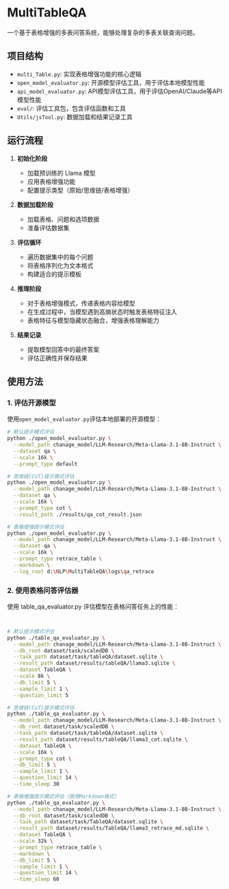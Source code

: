 # MultiTableQA

一个基于表格增强的多表问答系统，能够处理复杂的多表关联查询问题。

## 项目结构

- `multi_Table.py`: 实现表格增强功能的核心逻辑
- `open_model_evaluator.py`: 开源模型评估工具，用于评估本地模型性能
- `api_model_evaluator.py`: API模型评估工具，用于评估OpenAI/Claude等API模型性能
- `eval/`: 评估工具包，包含评估函数和工具
- `Utils/jsTool.py`: 数据加载和结果记录工具

## 运行流程

1. **初始化阶段**
   - 加载预训练的 Llama 模型
   - 应用表格增强功能
   - 配置提示类型（原始/思维链/表格增强）

2. **数据加载阶段**
   - 加载表格、问题和选项数据
   - 准备评估数据集

3. **评估循环**
   - 遍历数据集中的每个问题
   - 将表格序列化为文本格式
   - 构建适合的提示模板

4. **推理阶段**
   - 对于表格增强模式，传递表格内容给模型
   - 在生成过程中，当模型遇到高熵状态时触发表格特征注入
   - 表格特征与模型隐藏状态融合，增强表格理解能力

5. **结果记录**
   - 提取模型回答中的最终答案
   - 评估正确性并保存结果

## 使用方法

### 1. 评估开源模型

使用`open_model_evaluator.py`评估本地部署的开源模型：

```bash
# 默认提示模式评估
python ./open_model_evaluator.py \
  --model_path chanage_model/LLM-Research/Meta-Llama-3.1-8B-Instruct \
  --dataset qa \
  --scale 16k \
  --prompt_type default
```

```bash
# 思维链(CoT)提示模式评估
python ./open_model_evaluator.py \
  --model_path chanage_model/LLM-Research/Meta-Llama-3.1-8B-Instruct \
  --dataset qa \
  --scale 16k \
  --prompt_type cot \
  --result_path ./results/qa_cot_result.json
```

```bash
# 表格增强提示模式评估
python ./open_model_evaluator.py \
  --model_path chanage_model/LLM-Research/Meta-Llama-3.1-8B-Instruct \
  --dataset qa \
  --scale 16k \
  --prompt_type retrace_table \
  --markdown \
  --log_root d:\NLP\MultiTableQA\logs\qa_retrace
```

### 2. 使用表格问答评估器
使用 table_qa_evaluator.py 评估模型在表格问答任务上的性能：

```bash


# 默认提示模式评估
python ./table_qa_evaluator.py \
  --model_path chanage_model/LLM-Research/Meta-Llama-3.1-8B-Instruct \
  --db_root dataset/task/scaledDB \
  --task_path dataset/task/tableQA/dataset.sqlite \
  --result_path dataset/results/tableQA/llama3.sqlite \
  --dataset TableQA \
  --scale 8k \
  --db_limit 5 \
  --sample_limit 1 \
  --question_limit 5
```

```bash 
# 思维链(CoT)提示模式评估
python ./table_qa_evaluator.py \
  --model_path chanage_model/LLM-Research/Meta-Llama-3.1-8B-Instruct \
  --db_root dataset/task/scaledDB \
  --task_path dataset/task/tableQA/dataset.sqlite \
  --result_path dataset/results/tableQA/llama3_cot.sqlite \
  --dataset TableQA \
  --scale 16k \
  --prompt_type cot \
  --db_limit 5 \
  --sample_limit 1 \
  --question_limit 14 \
  --time_sleep 30
```

```bash 
# 表格增强提示模式评估（使用Markdown格式）
python ./table_qa_evaluator.py \
  --model_path chanage_model/LLM-Research/Meta-Llama-3.1-8B-Instruct \
  --db_root dataset/task/scaledDB \
  --task_path dataset/task/TableQA/dataset.sqlite \
  --result_path dataset/results/TableQA/llama3_retrace_md.sqlite \
  --dataset TableQA \
  --scale 32k \
  --prompt_type retrace_table \
  --markdown \
  --db_limit 5 \
  --sample_limit 1 \
  --question_limit 14 \
  --time_sleep 60
```